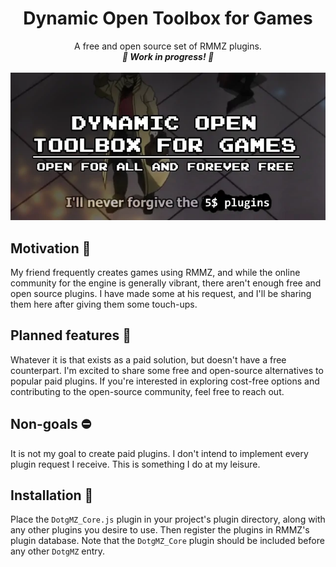 <h1 align="center">Dynamic Open Toolbox for Games</h1>
<p align="center">A free and open source set of RMMZ plugins.<br>
<i><b>🚧 Work in progress! 🚧</i></b><br><br>
<kbd><img src="readme.webp"></img></kbd>
</p>

## Motivation 🙌
My friend frequently creates games using RMMZ, and while the online community for the engine is generally vibrant, there aren't enough free and open source plugins. I have made some at his request, and I'll be sharing them here after giving them some touch-ups.

## Planned features 🚀
Whatever it is that exists as a paid solution, but doesn't have a free counterpart. I'm excited to share some free and open-source alternatives to popular paid plugins. If you're interested in exploring cost-free options and contributing to the open-source community, feel free to reach out.

## Non-goals ⛔
It is not my goal to create paid plugins. I don't intend to implement every plugin request I receive. This is something I do at my leisure.

## Installation 🔧
Place the ``DotgMZ_Core.js`` plugin in your project's plugin directory, along with any other plugins you desire to use. Then register the plugins in RMMZ's plugin database. Note that the ``DotgMZ_Core`` plugin should be included before any other ``DotgMZ`` entry.
